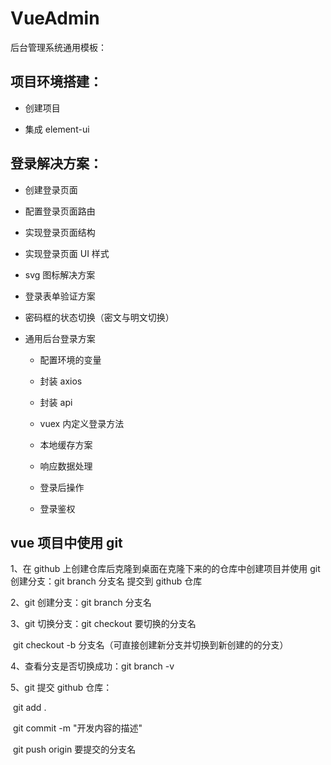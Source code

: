 # VueAdmin

后台管理系统通用模板：

## 项目环境搭建：

- 创建项目

- 集成 element-ui

## 登录解决方案：

- 创建登录页面

- 配置登录页面路由

- 实现登录页面结构

- 实现登录页面 UI 样式

- svg 图标解决方案

- 登录表单验证方案

- 密码框的状态切换（密文与明文切换）

- 通用后台登录方案

  - 配置环境的变量

  - 封装 axios

  - 封装 api

  - vuex 内定义登录方法

  - 本地缓存方案

  - 响应数据处理

  - 登录后操作

  - 登录鉴权

## vue 项目中使用 git

1、在 github 上创建仓库后克隆到桌面在克隆下来的的仓库中创建项目并使用 git 创建分支：git branch 分支名 提交到 github 仓库

2、git 创建分支：git branch 分支名

3、git 切换分支：git checkout 要切换的分支名

​ git checkout -b 分支名（可直接创建新分支并切换到新创建的的分支）

4、查看分支是否切换成功：git branch -v

5、git 提交 github 仓库：

​ git add .

​ git commit -m "开发内容的描述"

​ git push origin 要提交的分支名
